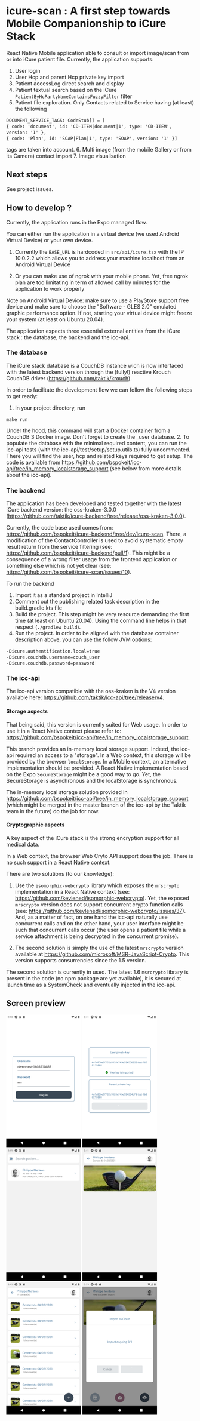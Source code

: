 # icure-scan : A first step towards Mobile Companionship to iCure Stack

React Native Mobile application able to consult or import image/scan from or into iCure patient file. Currently, the application supports:

1. User login
2. User Hcp and parent Hcp private key import
3. Patient accessLog direct search and display
4. Patient textual search based on the iCure `PatientByHcPartyNameContainsFuzzyFilter` filter
5. Patient file exploration. Only Contacts related to Service having (at least) the following

```
DOCUMENT_SERVICE_TAGS: CodeStub[] = [
{ code: 'document', id: 'CD-ITEM|document|1', type: 'CD-ITEM', version: '1' },
{ code: 'Plan', id: 'SOAP|Plan|1', type: 'SOAP', version: '1' }]
```

tags are taken into account. 6. Multi image (from the mobile Gallery or from its Camera) contact import 7. Image visualisation

## Next steps

See project issues.

## How to develop ?

Currently, the application runs in the Expo managed flow.

You can either run the application in a virtual device (we used Android Virtual Device) or your own device.

1. Currently the `BASE_URL` is hardcoded in `src/api/icure.tsx` with the IP 10.0.2.2 which allows you to address your machine localhost from an Android Virtual Device

2. Or you can make use of ngrok with your mobile phone. Yet, free ngrok plan are too limitating in term of allowed call by minutes for the application to work properly

Note on Android Virtual Device: make sure to use a PlayStore support free device and make sure to choose the "Software - GLES 2.0" emulated graphic performance option. If not, starting your virtual device might freeze your system (at least on Ubuntu 20.04).

The application expects three essential external entities from the iCure stack : the database, the backend and the icc-api.

### The database

The iCure stack database is a CouchDB instance wich is now interfaced with the latest backend version through the (fully!) reactive Krouch CouchDB driver (https://github.com/taktik/krouch).

In order to facilitate the development flow we can follow the following steps to get ready:

1. In your project directory, run

```
make run
```

Under the hood, this command will start a Docker container from a CouchDB 3 Docker image. Don't forget to create the \_user database. 2. To populate the database with the minimal required content, you can run the icc-api tests (with the icc-api/test/setup/setup.utils.ts) fully uncommented. There you will find the user, hcp and related keys required to get setup. The code is available from https://github.com/bspokeit/icc-api/tree/in_memory_localstorage_support (see below from more details about the icc-api).

### The backend

The application has been developed and tested together with the latest iCure backend version: the oss-kraken-3.0.0 (https://github.com/taktik/icure-backend/tree/release/oss-kraken-3.0.0).

Currently, the code base used comes from: https://github.com/bspokeit/icure-backend/tree/dev/icure-scan. There, a modification of the ContactController is used to avoid systematic empty result return from the service filtering (see: https://github.com/bspokeit/icure-backend/pull/1). This might be a consequence of a wrong filter usage from the frontend application or something else which is not yet clear (see: https://github.com/bspokeit/icure-scan/issues/10).

To run the backend

1. Import it as a standard project in IntelliJ
2. Comment out the publishing related task description in the build.gradle.kts file
3. Build the project. This step might be very resource demanding the first time (at least on Ubuntu 20.04). Using the command line helps in that respect (`./gradlew build`).
4. Run the project. In order to be aligned with the database container description above, you can use the follow JVM options:

```
-Dicure.authentification.local=true
-Dicure.couchdb.username=couch_user
-Dicure.couchdb.password=password
```

### The icc-api

The icc-api version compatible with the oss-kraken is the V4 version available here: https://github.com/taktik/icc-api/tree/release/v4.

#### Storage aspects

That being said, this version is currently suited for Web usage. In order to use it in a React Native context please refer to: https://github.com/bspokeit/icc-api/tree/in_memory_localstorage_support.

This branch provides an in-memory local storage support. Indeed, the icc-api required an access to a "storage". In a Web context, this storage will be provided by the browser `localStorage`. In a Mobile context, an alternative implementation should be provided. A React Native implementation based on the Expo `SecureStorage` might be a good way to go. Yet, the SecureStorage is asynchronous and the localStorage is synchronous.

The in-memory local storage solution provided in https://github.com/bspokeit/icc-api/tree/in_memory_localstorage_support (which might be merged in the master branch of the icc-api by the Taktik team in the future) do the job for now.

#### Cryptographic aspects

A key aspect of the iCure stack is the strong encryption support for all medical data.

In a Web context, the browser Web Cryto API support does the job. There is no such support in a React Native context.

There are two solutions (to our knowledge):

1. Use the `isomorphic-webcrypto` library which exposes the `mrscrypto` implementation in a React Native context (see: https://github.com/kevlened/isomorphic-webcrypto). Yet, the exposed `mrscrypto` version does not support concurrent crypto function calls (see: https://github.com/kevlened/isomorphic-webcrypto/issues/37). And, as a matter of fact, on one hand the icc-api naturally use concurrent calls and on the other hand, your user interface might be such that concurrent calls occur (the user opens a patient file while a service attachment is being decrypted in the concurrent promise).

2. The second solution is simply the use of the latest `mrscrypto` version available at https://github.com/microsoft/MSR-JavaScript-Crypto. This version supports consurrencies since the 1.5 version.

The second solution is currently in used. The latest 1.6 `msrcrypto` library is present in the code (no npm package are yet available), it is secured at launch time as a SystemCheck and eventually injected in the icc-api.

## Screen preview

<img src="./screenshots/login.png" width="200" />
<img src="./screenshots/key_import.png" width="200" />
<img src="./screenshots/patient_listing.png" width="200" />
<img src="./screenshots/contact_content.png" width="200" />
<img src="./screenshots/file_content.png" width="200" />
<img src="./screenshots/import.png" width="200" />
